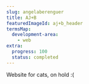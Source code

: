 ```yaml
---
slug: angelaberenguer
title: AJ+B
featuredImageId: aj+b_header
termsMap:
  development-area:
    - web
extra:
  progress: 100
  status: completed
---
```


Website for cats, on hold :(